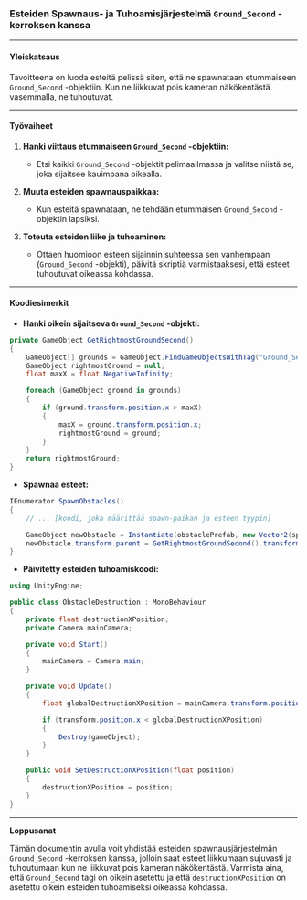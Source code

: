 ### Esteiden Spawnaus- ja Tuhoamisjärjestelmä `Ground_Second` -kerroksen kanssa

---

#### **Yleiskatsaus**

Tavoitteena on luoda esteitä pelissä siten, että ne spawnataan etummaiseen `Ground_Second` -objektiin. Kun ne liikkuvat pois kameran näkökentästä vasemmalla, ne tuhoutuvat.

---

#### **Työvaiheet**

1. **Hanki viittaus etummaiseen `Ground_Second` -objektiin:**

    - Etsi kaikki `Ground_Second` -objektit pelimaailmassa ja valitse niistä se, joka sijaitsee kauimpana oikealla.

2. **Muuta esteiden spawnauspaikkaa:**

    - Kun esteitä spawnataan, ne tehdään etummaisen `Ground_Second` -objektin lapsiksi.

3. **Toteuta esteiden liike ja tuhoaminen:**

    - Ottaen huomioon esteen sijainnin suhteessa sen vanhempaan (`Ground_Second` -objekti), päivitä skriptiä varmistaaksesi, että esteet tuhoutuvat oikeassa kohdassa.

---

#### **Koodiesimerkit**

- **Hanki oikein sijaitseva `Ground_Second` -objekti:**

```csharp
private GameObject GetRightmostGroundSecond()
{
    GameObject[] grounds = GameObject.FindGameObjectsWithTag("Ground_Second"); 
    GameObject rightmostGround = null;
    float maxX = float.NegativeInfinity;

    foreach (GameObject ground in grounds)
    {
        if (ground.transform.position.x > maxX)
        {
            maxX = ground.transform.position.x;
            rightmostGround = ground;
        }
    }
    return rightmostGround;
}
```

- **Spawnaa esteet:**

```csharp
IEnumerator SpawnObstacles()
{
    // ... [koodi, joka määrittää spawn-paikan ja esteen tyypin]

    GameObject newObstacle = Instantiate(obstaclePrefab, new Vector2(spawnXPosition, randomY), rotation);
    newObstacle.transform.parent = GetRightmostGroundSecond().transform;
}
```

- **Päivitetty esteiden tuhoamiskoodi:**

```csharp
using UnityEngine;

public class ObstacleDestruction : MonoBehaviour
{
    private float destructionXPosition;
    private Camera mainCamera;

    private void Start()
    {
        mainCamera = Camera.main;
    }

    private void Update()
    {
        float globalDestructionXPosition = mainCamera.transform.position.x + destructionXPosition + transform.parent.position.x;

        if (transform.position.x < globalDestructionXPosition)
        {
            Destroy(gameObject);
        }
    }

    public void SetDestructionXPosition(float position)
    {
        destructionXPosition = position;
    }
}
```

---

**Loppusanat**

Tämän dokumentin avulla voit yhdistää esteiden spawnausjärjestelmän `Ground_Second` -kerroksen kanssa, jolloin saat esteet liikkumaan sujuvasti ja tuhoutumaan kun ne liikkuvat pois kameran näkökentästä. Varmista aina, että `Ground_Second` tagi on oikein asetettu ja että `destructionXPosition` on asetettu oikein esteiden tuhoamiseksi oikeassa kohdassa.